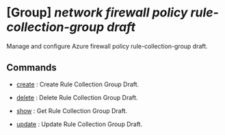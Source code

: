 # [Group] _network firewall policy rule-collection-group draft_

Manage and configure Azure firewall policy rule-collection-group draft.

## Commands

- [create](/Commands/network/firewall/policy/rule-collection-group/draft/_create.md)
: Create Rule Collection Group Draft.

- [delete](/Commands/network/firewall/policy/rule-collection-group/draft/_delete.md)
: Delete Rule Collection Group Draft.

- [show](/Commands/network/firewall/policy/rule-collection-group/draft/_show.md)
: Get Rule Collection Group Draft.

- [update](/Commands/network/firewall/policy/rule-collection-group/draft/_update.md)
: Update Rule Collection Group Draft.
